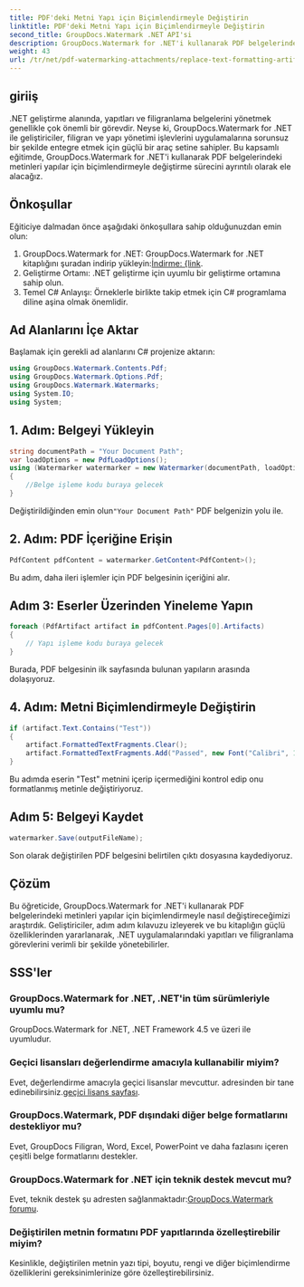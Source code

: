 ```yaml
---
title: PDF'deki Metni Yapı için Biçimlendirmeyle Değiştirin
linktitle: PDF'deki Metni Yapı için Biçimlendirmeyle Değiştirin
second_title: GroupDocs.Watermark .NET API'si
description: GroupDocs.Watermark for .NET'i kullanarak PDF belgelerindeki metinleri biçimlendirmeyle nasıl değiştireceğinizi öğrenin. Belge yönetimini zahmetsizce geliştirin.
weight: 43
url: /tr/net/pdf-watermarking-attachments/replace-text-formatting-artifact-pdf/
---
```

## giriiş
.NET geliştirme alanında, yapıtları ve filigranlama belgelerini yönetmek genellikle çok önemli bir görevdir. Neyse ki, GroupDocs.Watermark for .NET ile geliştiriciler, filigran ve yapı yönetimi işlevlerini uygulamalarına sorunsuz bir şekilde entegre etmek için güçlü bir araç setine sahipler. Bu kapsamlı eğitimde, GroupDocs.Watermark for .NET'i kullanarak PDF belgelerindeki metinleri yapılar için biçimlendirmeyle değiştirme sürecini ayrıntılı olarak ele alacağız.
## Önkoşullar
Eğiticiye dalmadan önce aşağıdaki önkoşullara sahip olduğunuzdan emin olun:
1.  GroupDocs.Watermark for .NET: GroupDocs.Watermark for .NET kitaplığını şuradan indirip yükleyin:[İndirme: {link](https://releases.groupdocs.com/Watermark/net/).
2. Geliştirme Ortamı: .NET geliştirme için uyumlu bir geliştirme ortamına sahip olun.
3. Temel C# Anlayışı: Örneklerle birlikte takip etmek için C# programlama diline aşina olmak önemlidir.

## Ad Alanlarını İçe Aktar
Başlamak için gerekli ad alanlarını C# projenize aktarın:
```csharp
using GroupDocs.Watermark.Contents.Pdf;
using GroupDocs.Watermark.Options.Pdf;
using GroupDocs.Watermark.Watermarks;
using System.IO;
using System;
```
## 1. Adım: Belgeyi Yükleyin
```csharp
string documentPath = "Your Document Path";
var loadOptions = new PdfLoadOptions();
using (Watermarker watermarker = new Watermarker(documentPath, loadOptions))
{
    //Belge işleme kodu buraya gelecek
}
```
 Değiştirildiğinden emin olun`"Your Document Path"` PDF belgenizin yolu ile.
## 2. Adım: PDF İçeriğine Erişin
```csharp
PdfContent pdfContent = watermarker.GetContent<PdfContent>();
```
Bu adım, daha ileri işlemler için PDF belgesinin içeriğini alır.
## Adım 3: Eserler Üzerinden Yineleme Yapın
```csharp
foreach (PdfArtifact artifact in pdfContent.Pages[0].Artifacts)
{
    // Yapı işleme kodu buraya gelecek
}
```
Burada, PDF belgesinin ilk sayfasında bulunan yapıların arasında dolaşıyoruz.
## 4. Adım: Metni Biçimlendirmeyle Değiştirin
```csharp
if (artifact.Text.Contains("Test"))
{
    artifact.FormattedTextFragments.Clear();
    artifact.FormattedTextFragments.Add("Passed", new Font("Calibri", 19, FontStyle.Bold), Color.Red, Color.Aqua);
}
```
Bu adımda eserin "Test" metnini içerip içermediğini kontrol edip onu formatlanmış metinle değiştiriyoruz.
## Adım 5: Belgeyi Kaydet
```csharp
watermarker.Save(outputFileName);
```
Son olarak değiştirilen PDF belgesini belirtilen çıktı dosyasına kaydediyoruz.

## Çözüm
Bu öğreticide, GroupDocs.Watermark for .NET'i kullanarak PDF belgelerindeki metinleri yapılar için biçimlendirmeyle nasıl değiştireceğimizi araştırdık. Geliştiriciler, adım adım kılavuzu izleyerek ve bu kitaplığın güçlü özelliklerinden yararlanarak, .NET uygulamalarındaki yapıtları ve filigranlama görevlerini verimli bir şekilde yönetebilirler.
## SSS'ler
### GroupDocs.Watermark for .NET, .NET'in tüm sürümleriyle uyumlu mu?
GroupDocs.Watermark for .NET, .NET Framework 4.5 ve üzeri ile uyumludur.
### Geçici lisansları değerlendirme amacıyla kullanabilir miyim?
 Evet, değerlendirme amacıyla geçici lisanslar mevcuttur. adresinden bir tane edinebilirsiniz.[geçici lisans sayfası](https://purchase.groupdocs.com/temporary-license/).
### GroupDocs.Watermark, PDF dışındaki diğer belge formatlarını destekliyor mu?
Evet, GroupDocs Filigran, Word, Excel, PowerPoint ve daha fazlasını içeren çeşitli belge formatlarını destekler.
### GroupDocs.Watermark for .NET için teknik destek mevcut mu?
 Evet, teknik destek şu adresten sağlanmaktadır:[GroupDocs.Watermark forumu](https://forum.groupdocs.com/c/watermark/19).
### Değiştirilen metnin formatını PDF yapıtlarında özelleştirebilir miyim?
Kesinlikle, değiştirilen metnin yazı tipi, boyutu, rengi ve diğer biçimlendirme özelliklerini gereksinimlerinize göre özelleştirebilirsiniz.